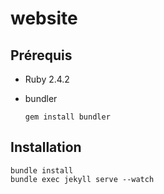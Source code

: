 # website

## Prérequis

- Ruby 2.4.2
- bundler

      gem install bundler
      
## Installation

```
bundle install
bundle exec jekyll serve --watch
```

